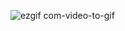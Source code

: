 ![ezgif com-video-to-gif](https://user-images.githubusercontent.com/25712145/234591759-58e3a6cf-c02d-494a-8d26-b0fd0d00bd4b.gif)
